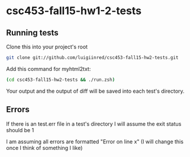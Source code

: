 # csc453-fall15-hw1-2-tests


## Running tests

Clone this into your project's root

```sh
git clone git://github.com/luigiinred/csc453-fall15-hw2-tests.git
```

Add this command for myhtml2txt:

```sh
(cd csc453-fall15-hw2-tests && ./run.zsh)
```

Your output and the output of diff will be saved into each test's directory.



## Errors


If there is an test.err file in a test's directory I will assume the exit status should be 1

I am assuming all errors are formatted "Error on line x" (I will change this once I think of something I like)

